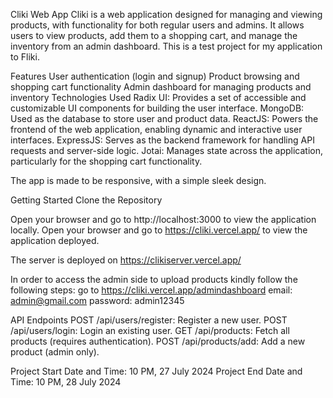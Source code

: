 Cliki Web App
Cliki is a web application designed for managing and viewing products, with functionality for both regular users and admins. It allows users to view products, add them to a shopping cart, and manage the inventory from an admin dashboard.
This is a test project for my application to Fliki.

Features
User authentication (login and signup)
Product browsing and shopping cart functionality
Admin dashboard for managing products and inventory
Technologies Used
Radix UI: Provides a set of accessible and customizable UI components for building the user interface.
MongoDB: Used as the database to store user and product data.
ReactJS: Powers the frontend of the web application, enabling dynamic and interactive user interfaces.
ExpressJS: Serves as the backend framework for handling API requests and server-side logic.
Jotai: Manages state across the application, particularly for the shopping cart functionality.

The app is made to be responsive, with a simple sleek design.

Getting Started
Clone the Repository

Open your browser and go to http://localhost:3000 to view the application locally.
Open your browser and go to https://cliki.vercel.app/ to view the application deployed.

The server is deployed on https://clikiserver.vercel.app/

In order to access the admin side to upload products kindly follow the following steps:
go to https://cliki.vercel.app/admindashboard
email: admin@gmail.com
password: admin12345

API Endpoints
POST /api/users/register: Register a new user.
POST /api/users/login: Login an existing user.
GET /api/products: Fetch all products (requires authentication).
POST /api/products/add: Add a new product (admin only).

Project Start Date and Time: 10 PM, 27 July 2024
Project End Date and Time: 10 PM, 28 July 2024